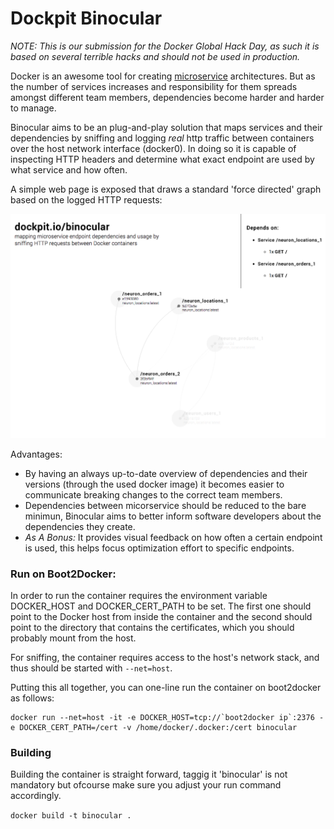 # Dockpit Binocular
_NOTE: This is our submission for the Docker Global Hack Day, as such it is based on several terrible hacks and should not be used in production._

Docker is an awesome tool for creating [microservice](http://martinfowler.com/articles/microservices.html) architectures. But as the number of services increases and responsibility for them spreads amongst different team members, dependencies become harder and harder to manage. 

Binocular aims to be an plug-and-play solution that maps services and their dependencies by sniffing and logging _real_ http traffic between containers over the host network interface (docker0). In doing so it is capable of inspecting HTTP headers and determine what exact endpoint are used by what service and how often. 

A simple web page is exposed that draws a standard 'force directed' graph based on the logged HTTP requests:

<img src="screenshot.png" width="569">

Advantages:
- By having an always up-to-date overview of dependencies and their versions (through the used docker image) it becomes easier to communicate breaking changes to the correct team members. 
- Dependencies between micorservice should be reduced to the bare minimun, Binocular aims to better inform software developers about the dependencies they create.
- _As A Bonus:_ It provides visual feedback on how often a certain endpoint is used, this helps focus optimization effort to specific endpoints.


### Run on Boot2Docker:
In order to run the container requires the environment variable DOCKER\_HOST and DOCKER\_CERT\_PATH to be set. The first one should point to the Docker host from inside the container and the second should point to the directory that contains the  certificates, which you should probably mount from the host.

For sniffing, the container requires access to the host's network stack, and thus should be started with `--net=host`. 

Putting this all together, you can one-line run the container on boot2docker as follows: 
```
docker run --net=host -it -e DOCKER_HOST=tcp://`boot2docker ip`:2376 -e DOCKER_CERT_PATH=/cert -v /home/docker/.docker:/cert binocular
```

### Building
Building the container is straight forward, taggig it 'binocular' is not mandatory but ofcourse make sure you adjust your run command accordingly.

`docker build -t binocular .`